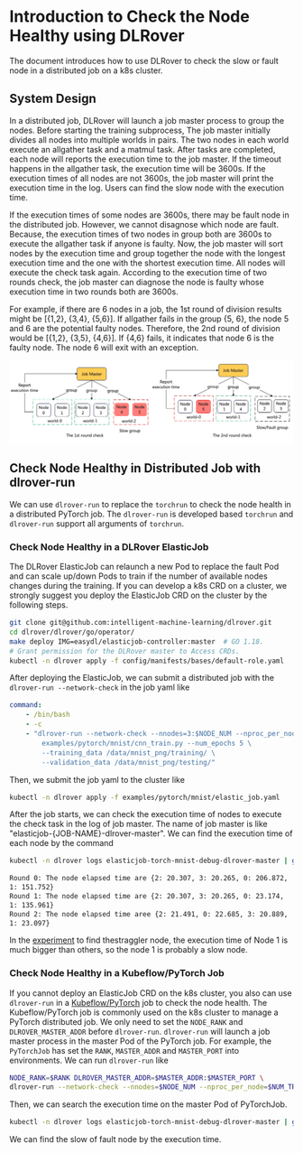 # Introduction to Check the Node Healthy using DLRover

The document introduces how to use DLRover to check the slow or fault node
in a distributed job on a k8s cluster.

## System Design

In a distributed job, DLRover will launch a job master process to group the nodes.
Before starting the training subprocess, The job master initially divides all nodes
into multiple worlds in pairs. The two nodes in each world execute an allgather task
and a matmul task. After tasks are completed, each node will reports the execution time
to the job master. If the timeout happens in the allgather task, the execution time
will be 3600s. If the execution times of all nodes are not 3600s, the job master will
print the execution time in the log. Users can find the slow node with the execution
time.

If the execution times of some nodes are 3600s, there may be fault node in the distributed
job. However, we cannot disagnose which node are fault. Because, the execution times
of two nodes in group both are 3600s to execute the allgather task if anyone is faulty.
Now, the job master will sort nodes by the execution time and
group together the node with the longest execution time and the one with
the shortest execution time. All nodes will execute the check task again. According to
the execution time of two rounds check, the job master can diagnose the node is faulty
whose execution time in two rounds both are 3600s.

For example, if there are 6 nodes in a job, the 1st round of division results might be
[{1,2}, {3,4}, {5,6}]. If allgather fails in the group {5, 6}, the node 5 and 6 are the
potential faulty nodes. Therefore, the 2nd round of division would be [{1,2}, {3,5}, {4,6}].
If {4,6} fails, it indicates that node 6 is the faulty node. The node 6 will exit with
an exception.

<div align="center">
<img src="../figures/ft_llm_training/node_health_check.jpg" alt="Editor" width="600">
</div>

## Check Node Healthy in Distributed Job with dlrover-run

We can use `dlrover-run` to replace the `torchrun` to check the node health in
a distributed PyTorch job. The `dlrover-run` is developed based `torchrun` and
`dlrover-run` support all arguments of `torchrun`.

### Check Node Healthy in a DLRover ElasticJob

The DLRover ElasticJob can relaunch a new Pod to replace the fault Pod and can
scale up/down Pods to train if the number of available nodes changes during
the training. If you can develop a k8s CRD on a cluster, we strongly suggest you deploy the
ElasticJob CRD on the cluster by the following steps.

```bash
git clone git@github.com:intelligent-machine-learning/dlrover.git
cd dlrover/dlrover/go/operator/
make deploy IMG=easydl/elasticjob-controller:master  # GO 1.18.
# Grant permission for the DLRover master to Access CRDs.
kubectl -n dlrover apply -f config/manifests/bases/default-role.yaml
```

After deploying the ElasticJob, we can submit a distributed job with
the `dlrover-run --network-check` in the job yaml like

```yaml
command:
    - /bin/bash
    - -c
    - "dlrover-run --network-check --nnodes=3:$NODE_NUM --nproc_per_node=2 --max_restarts=3  \
        examples/pytorch/mnist/cnn_train.py --num_epochs 5 \
        --training_data /data/mnist_png/training/ \
        --validation_data /data/mnist_png/testing/"
```

Then, we submit the job yaml to the cluster like

```bash
kubectl -n dlrover apply -f examples/pytorch/mnist/elastic_job.yaml
```

After the job starts, we can check the execution time of nodes to execute the check
task in the log of job master. The name of job master is like "elasticjob-{JOB-NAME}-dlrover-master".
We can find the execution time of each node by the command

```bash
kubectl -n dlrover logs elasticjob-torch-mnist-debug-dlrover-master | grep elapsed
```

```text
Round 0: The node elapsed time are {2: 20.307, 3: 20.265, 0: 206.872, 1: 151.752}
Round 1: The node elapsed time are {2: 20.307, 3: 20.265, 0: 23.174, 1: 135.961}
Round 2: The node elapsed time aree {2: 21.491, 0: 22.685, 3: 20.889, 1: 23.097}
```

In the [experiment](../tech_report/fault_tolerance_exps.md) to find thestraggler node,
the execution time of Node 1 is much bigger than others, so the node 1 is probably a slow node.

### Check Node Healthy in a Kubeflow/PyTorch Job

If you cannot deploy an ElasticJob CRD on the k8s cluster, you also can use
`dlrover-run` in a [Kubeflow/PyTorch](https://www.kubeflow.org/docs/components/training/pytorch/)
job to check the node health. The Kubeflow/PyTorch job
is commonly used on the k8s cluster to manage a PyTorch distributed job. We only need to set
the `NODE_RANK` and `DLROVER_MASTER_ADDR` before `dlrover-run`. `dlrover-run` will
launch a job master process in the master Pod of the PyTorch job.
For example, the `PyTorchJob` has set the `RANK`, `MASTER_ADDR` and `MASTER_PORT`
into environments. We can run `dlrover-run` like

```bash
NODE_RANK=$RANK DLROVER_MASTER_ADDR=$MASTER_ADDR:$MASTER_PORT \
dlrover-run --network-check --nnodes=$NODE_NUM --nproc_per_node=$NUM_TRAINERS  train_script.py
```

Then, we can search the execution time on the master Pod of PyTorchJob.

```bash
kubectl -n dlrover logs elasticjob-torch-mnist-debug-dlrover-master | grep elapsed
```

We can find the slow of fault node by the execution time.
